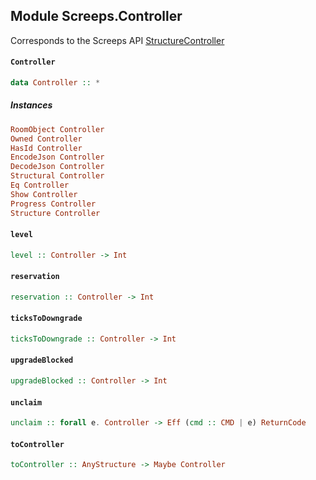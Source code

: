 ## Module Screeps.Controller

Corresponds to the Screeps API [StructureController](http://support.screeps.com/hc/en-us/articles/207711889-StructureController)

#### `Controller`

``` purescript
data Controller :: *
```

##### Instances
``` purescript
RoomObject Controller
Owned Controller
HasId Controller
EncodeJson Controller
DecodeJson Controller
Structural Controller
Eq Controller
Show Controller
Progress Controller
Structure Controller
```

#### `level`

``` purescript
level :: Controller -> Int
```

#### `reservation`

``` purescript
reservation :: Controller -> Int
```

#### `ticksToDowngrade`

``` purescript
ticksToDowngrade :: Controller -> Int
```

#### `upgradeBlocked`

``` purescript
upgradeBlocked :: Controller -> Int
```

#### `unclaim`

``` purescript
unclaim :: forall e. Controller -> Eff (cmd :: CMD | e) ReturnCode
```

#### `toController`

``` purescript
toController :: AnyStructure -> Maybe Controller
```


